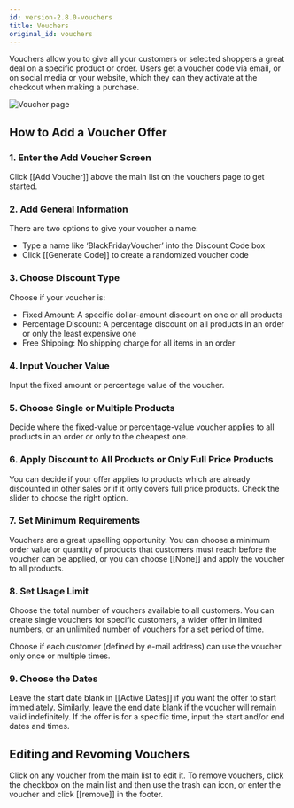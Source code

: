 ```yaml
---
id: version-2.8.0-vouchers
title: Vouchers
original_id: vouchers
---
```


Vouchers allow you to give all your customers or selected shoppers a great deal on a specific product or order. Users get a voucher code via email, or on social media or your website, which they can they activate at the checkout when making a purchase.

![Voucher page](assets/dashboard-discounts/Vouchers.jpg)


## How to Add a Voucher Offer

### 1. Enter the Add Voucher Screen

Click [[Add&nbsp;Voucher]] above the main list on the vouchers page to get started.

### 2. Add General Information

There are two options to give your voucher a name:

- Type a name like ‘BlackFridayVoucher’ into the Discount Code box
- Click [[Generate&nbsp;Code]] to create a randomized voucher code 

### 3. Choose Discount Type

Choose if your voucher is:

- Fixed Amount: A specific dollar-amount discount on one or all products
- Percentage Discount: A percentage discount on all products in an order or only the least expensive one
- Free Shipping: No shipping charge for all items in an order

### 4. Input Voucher Value

Input the fixed amount or percentage value of the voucher.

### 5. Choose Single or Multiple Products

Decide where the fixed-value or percentage-value voucher applies to all products in an order or only to the cheapest one.

### 6. Apply Discount to All Products or Only Full Price Products

You can decide if your offer applies to products which are already discounted in other sales or if it only covers full price products. Check the slider to choose the right option. 

### 7. Set Minimum Requirements

Vouchers are a great upselling opportunity. You can choose a minimum order value or quantity of products that customers must reach before the voucher can be applied, or you can choose [[None]] and apply the voucher to all products.

### 8. Set Usage Limit

Choose the total number of vouchers available to all customers. You can create single vouchers for specific customers, a wider offer in limited numbers, or an unlimited number of vouchers for a set period of time.

Choose if each customer (defined by e-mail address) can use the voucher only once or multiple times.

### 9. Choose the Dates

Leave the start date blank in [[Active&nbsp;Dates]] if you want the offer to start immediately. Similarly, leave the end date blank if the voucher will remain valid indefinitely. If the offer is for a specific time, input the start and/or end dates and times.


## Editing and Revoming Vouchers

Click on any voucher from the main list to edit it. To remove vouchers, click the checkbox on the main list and then use the trash can icon, or enter the voucher and click [[remove]] in the footer.
